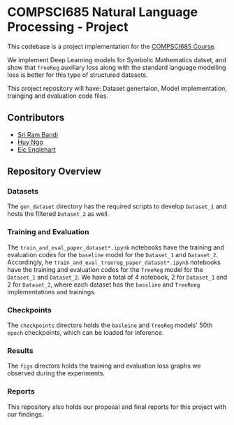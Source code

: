 # COMPSCI685 Natural Language Processing - Project

This codebase is a project implementation for the [COMPSCI685 Course](https://people.cs.umass.edu/~hschang/cs685/). 

We implement Deep Learning models for Symbolic Mathematics datset, and show that `TreeReg` auxiliary loss along with the standard language modelling loss is better for this type of structured datasets.

This project repository will have: Dataset genertaion, Model implementation, trainging and evaluation code files.

## Contributors
- [Sri Ram Bandi](https://github.com/srirambandi)
- [Huy Ngo](https://github.com/hdngo)
- [Eic Englehart](https://github.com/bob80333)

## Repository Overview
### Datasets
The `gen_dataset` directory has the required scripts to develop `Dataset_1` and hosts the filtered `Dataset_2` as well.

### Training and Evaluation
The `train_and_eval_paper_dataset*.ipynb` notebooks have the training and evaluation codes for the `baseline` model for the `Dataset_1` and `Dataset_2`. Accordingly, he `train_and_eval_treereg_paper_dataset*.ipynb` notebooks have the training and evaluation codes for the `TreeReg` model for the `Dataset_1` and `Dataset_2`. We have a total of 4 notebook, 2 for `Dataset_1` and 2 for `Dataset_2`, where each dataset has the `bassline` and `TreeReeg` implementations and trainings.

### Checkpoints
The `checkpoints` directors holds the `basleine` and `TreeReg` models' 50th `epoch` checkpoints, which can be loaded for inference.

### Results
The `figs` directors holds the training and evaluation loss graphs we observed during the experiments.

### Reports
This repository also holds our proposal and final reports for this project with our findings.
